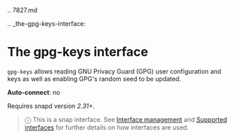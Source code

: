 .. 7827.md

.. _the-gpg-keys-interface:

# The gpg-keys interface

`gpg-keys` allows reading GNU Privacy Guard (GPG) user configuration and keys as well as enabling GPG's random seed to be updated.

**Auto-connect**: no

Requires snapd version _2.31+_.

> ⓘ  This is a snap interface. See [Interface management](interface-management.md) and [Supported interfaces](supported-interfaces.md) for further details on how interfaces are used.